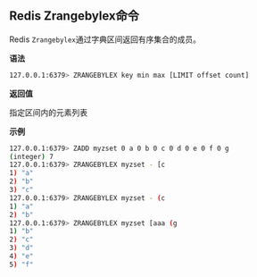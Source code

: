 ## Redis Zrangebylex命令

Redis `Zrangebylex`通过字典区间返回有序集合的成员。

**语法**

```bash
127.0.0.1:6379> ZRANGEBYLEX key min max [LIMIT offset count]
```

**返回值**

指定区间内的元素列表

**示例**

```bash
127.0.0.1:6379> ZADD myzset 0 a 0 b 0 c 0 d 0 e 0 f 0 g
(integer) 7
127.0.0.1:6379> ZRANGEBYLEX myzset - [c
1) "a"
2) "b"
3) "c"
127.0.0.1:6379> ZRANGEBYLEX myzset - (c
1) "a"
2) "b"
127.0.0.1:6379> ZRANGEBYLEX myzset [aaa (g
1) "b"
2) "c"
3) "d"
4) "e"
5) "f"
```

